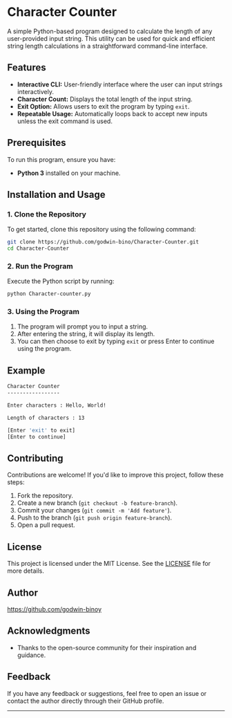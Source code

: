 # Character Counter

A simple Python-based program designed to calculate the length of any user-provided input string. This utility can be used for quick and efficient string length calculations in a straightforward command-line interface.



## Features

- **Interactive CLI:** User-friendly interface where the user can input strings interactively.
- **Character Count:** Displays the total length of the input string.
- **Exit Option:** Allows users to exit the program by typing `exit`.
- **Repeatable Usage:** Automatically loops back to accept new inputs unless the exit command is used.



## Prerequisites

To run this program, ensure you have:

- **Python 3** installed on your machine.



## Installation and Usage

### 1. Clone the Repository

To get started, clone this repository using the following command:

```bash
git clone https://github.com/godwin-bino/Character-Counter.git
cd Character-Counter
```

### 2. Run the Program

Execute the Python script by running:

```bash
python Character-counter.py
```

### 3. Using the Program

1. The program will prompt you to input a string.
2. After entering the string, it will display its length.
3. You can then choose to exit by typing `exit` or press Enter to continue using the program.



## Example

```bash
Character Counter
-----------------

Enter characters : Hello, World!

Length of characters : 13

[Enter 'exit' to exit]
[Enter to continue]
```



## Contributing

Contributions are welcome! If you'd like to improve this project, follow these steps:

1. Fork the repository.
2. Create a new branch (`git checkout -b feature-branch`).
3. Commit your changes (`git commit -m 'Add feature'`).
4. Push to the branch (`git push origin feature-branch`).
5. Open a pull request.



## License

This project is licensed under the MIT License. See the [LICENSE](LICENSE) file for more details.



## Author

https://github.com/godwin-binoy



## Acknowledgments

- Thanks to the open-source community for their inspiration and guidance.



## Feedback

If you have any feedback or suggestions, feel free to open an issue or contact the author directly through their GitHub profile.

---
 